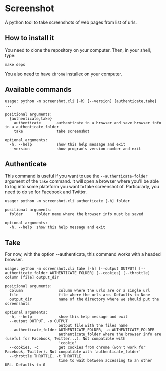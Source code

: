 # Screenshot

A python tool to take screenshots of web pages from list of urls.

## How to install it

You need to clone the repository on your computer. Then, in your shell, type:

 ```make deps```

You also need to have `chrome` installed on your computer.

## Available commands

```
usage: python -m screenshot.cli [-h] [--version] {authenticate,take} ...

positional arguments:
  {authenticate,take}
    authenticate       authenticate in a browser and save browser info in a authenticate_folder
    take               take screenshot

optional arguments:
  -h, --help           show this help message and exit
  --version            show program's version number and exit
```

## Authenticate

This command is useful if you want to use the `--authenticate-folder` argument of the `take` command. It will open a browser where you'll be able to log into some plateform you want to take screenshot of. Particularly, you need to do so for Facebook and Twitter.

```
usage: python -m screenshot.cli authenticate [-h] folder

positional arguments:
  folder      folder name where the browser info must be saved

optional arguments:
  -h, --help  show this help message and exit
```

## Take

For now, with the option --authenticate, this command works with a headed browser.

```
usage: python -m screenshot.cli take [-h] [--output OUTPUT] [--authenticate_folder AUTHENTICATE_FOLDER] [--cookies] [--throttle] column [file] output_dir

positional arguments:
  column                column where the urls are or a single url
  file                  file where the urls are. Defaults to None
  output_dir            name of the directory where we should put the screenshots

optional arguments:
  -h, --help            show this help message and exit
  --output OUTPUT, -o OUTPUT
                        output file with the files name
  --authenticate_folder AUTHENTICATE_FOLDER, -a AUTHENTICATE_FOLDER
                        authenticate_folder where the browser info are (useful for Facebook, Twitter...). Not compatible with
                        'cookie'
  --cookies, -c         get cookies from chrome (won't work for Facebook, Twitter). Not compatible with 'authenticate_folder'
  --throttle THROTTLE, -t THROTTLE
                        time to wait between accessing to an other URL. Defaults to 0
```
